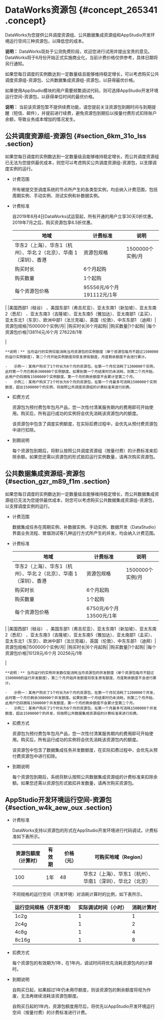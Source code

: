 # DataWorks资源包 {#concept_265341 .concept}

DataWorks为您提供公共调度资源组、公共数据集成资源组和AppStudio开发环境运行空间三种资源包，以降低您的成本。

**说明：** DataWorks现处于公测免费阶段，欢迎您进行试用并提出宝贵的意见。DataWorks将于6月份开始正式实施商业化，当前计费价格仅供参考，具体日期将另行通知。

如果您每日调度的实例数达到一定数量级且能够维持稳定增长，可以考虑购买公共调度资源组-资源包、公共数据集成资源组-资源包，以获得最优价格。

如果使用AppStudio模块的用户需要频繁调试代码，则可选择AppStudio开发环境运行空间-资源包，以获得单位时间的最优价格。

**说明：** 当前该资源包暂不提供续费功能，请您提前关注资源包到期时间与到期提醒（短信、邮件），并提前进行续费，避免资源包到期后以按量付费形式扣除账户余额，导致业务成本增加的情况发生。

## 公共调度资源组-资源包 {#section_6km_31o_lss .section}

如果您每日调度的实例数达到一定数量级且能够维持稳定增长，而公共调度资源组已无法为您提供最优成本，则您可以考虑购买公共调度资源组-资源包，以支撑调度实例的运行。

-   计费范围

    所有被提交至调度系统的节点所产生的各类型实例，均会纳入计费范围，包括周期实例、手动实例、测试实例和补数据实例。

-   计费标准

    自2019年6月4日DataWorks试运营起，所有开通的用户立享30天0折优惠。2019年7月之后，购买资源包享6.5折优惠。

    |地域|计费标准|说明|
    |--|----|--|
    |华东2（上海）、华东1（杭州）、华北 2（北京）、华南 1（深圳）、香港|资源包规格|1500000个实例/月|
    |购买时长|6个月起购|
    |购买数量|1个起购|
    |每个资源包价格|95556元/6个月 191112元/1年

 |
    |美国西部1（硅谷） 、美国东部1（弗吉尼亚）、亚太东南1（新加坡）、亚太东南2（悉尼） 、亚太东南3（吉隆坡）、亚太东南5（雅加达）、亚太南部1（孟买）、亚太东北1（东京）、欧洲中部1（法兰克福）、英国（伦敦）、中东东部1 （迪拜）|资源包规格|1500000个实例/月|
    |购买时长|6个月起购|
    |购买数量|1个起购|
    |每个资源包价格|138114元/6个月 276228/1年

 |

    **说明：** 当月运行的实例仅能消耗当月资源包的实例额度（单个资源包每月不超过1500000的运行实例额度），第二个月开始实例额度将恢复原有额度，月度剩余额度不会进行累计。

    -   示例一：某用户购买了1个时长为6个月的资源包，在第一个月仅消耗了1200000个实例，此时第一个月仍剩余300000个实例额度。如果到第一个月结束时仍未消耗，则第二个月开始，此用户仍将拥有1500000个实例额度，第一个月的剩余额度不会累计至第二个月。
    -   示例二：某用户购买了1个时长为6个月的资源包，在第一个月最多可消耗1500000个实例额度，超出1500000个的实例，将按照公共调度资源组的计费标准来进行扣费。
-   扣费方式

    资源包为预付费包年包月产品，您一次性付清某服务期内的费用即可开始使用。购买后，所有运行成功的实例将会优先消耗该资源包内的额度。

    该资源包中包含了调度实例额度，在实际扣费过程中，会优先从预付费资源包中进行扣除。

-   到期说明

    每个资源包到期后，将默认按照公共调度资源组（按量付费）的计费标准来扣除余额。如果您还需以资源包的形式抵扣运行实例数量，请再次购买资源包。


## 公共数据集成资源组-资源包 {#section_gzr_m89_f1m .section}

如果您每日调度的实例数达到一定数量级且能够维持稳定增长，而公共数据集成资源组已无法为您提供最优成本，则您可以考虑购买公共数据集成资源组-资源包，以支撑调度实例的运行。

-   计费范围

    数据集成任务在周期实例、补数据实例、手动实例、数据开发（DataStudio）界面业务流程、冒烟测试等几种运行方式所产生的并发，均会纳入计费范围。

-   计费标准

    |地域|计费标准|说明|
    |--|----|--|
    |华东2（上海）、华东1（杭州）、华北 2（北京）、华南 1（深圳）、香港|资源包规格|1500000个实例/月|
    |购买时长|6个月起购|
    |购买数量|1个起购|
    |每个资源包价格|6750元/6个月 13500元/1年

 |
    |美国西部1（硅谷） 、美国东部1（弗吉尼亚）、亚太东南1（新加坡）、亚太东南2（悉尼） 、亚太东南3（吉隆坡）、亚太东南5（雅加达）、亚太南部1（孟买）、亚太东北1（东京）、欧洲中部1（法兰克福）、英国（伦敦）、中东东部1 （迪拜）|资源包规格|1500000个实例/月|
    |购买时长|6个月起购|
    |购买数量|1个起购|
    |每个资源包价格|10128元/6个月 20256元/1年

 |

    **说明：** 当月运行的实例并发数仅能消耗当月资源包的并发额度（单个资源包每月不超过1500000的运行并发额度），第二个月开始并发额度将恢复原有额度，月度剩余额度不会进行累计。

    -   示例一：某用户购买了1个时长为6个月的资源包，在第一个月仅消耗了1200000个并发，此时第一个月仍剩余300000个并发额度。如果到第一个月结束时仍未消耗，则第二个月开始，此用户仍将拥有1500000个并发额度，第一个月的剩余额度不会累计至第二个月。
    -   示例二：某用户购买了1个时长为6个月的资源包，在第一个月最多可消耗1500000个并发额度，超出1500000个的并发，将按照公共数据集成资源组的计费标准来进行扣费。
-   扣费方式

    资源包为预付费包年包月产品，您一次性付清某服务期内的费用即可开始使用。购买后，所有运行成功的实例将会优先消耗该资源包内的额度。

    该资源包中包含了数据集成任务并发数额度，在实际扣费过程中，会优先从预付费资源包中进行扣除。

-   到期说明

    每个资源包到期后，系统将默认按照公共数据集成资源组的计费标准来扣除余额。如果您还需以资源包形式抵扣并发数量，请再次购买资源包。


## AppStudio开发环境运行空间-资源包 {#section_w4k_aew_oux .section}

-   计费标准

    DataWorks支持以资源包的形式在AppStudio开发环境进行代码调试，计费标准如下表所示。

    |资源包额度（计算时）|有效期|价格（元）|可购买地域（Region）|
    |----------|---|-----|-------------|
    |100|1年|48|华东2（上海）、华东1（杭州）、华南1（深圳）、华北2（北京）|

    不同规格的运行空间（开发环境）对消耗计算时的比例，如下表所示。

    |运行空间规格（开发环境）|实际调试时间（小时）|消耗计算时|
    |------------|----------|-----|
    |1c2g|1|1|
    |2c4g|1|2|
    |4c8g|1|4|
    |8c16g|1|8|

-   扣费方式

    每个资源包的有效期为1年，在1年内，调试时间将优先消耗资源包内的计算时。

-   到期说明

    自购买日起，如果超过1年仍未用尽额度，则该资源包的剩余额度将视为作废，无法再继续消耗该资源包额度。

    自购买日起的1年内，资源包额度用尽后，将优先以AppStudio开发环境运行空间（按量付费）的计费标准进行计费。



